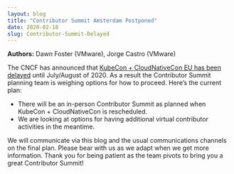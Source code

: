 ```yaml
---
layout: blog
title: "Contributor Summit Amsterdam Postponed"
date: 2020-02-18
slug: Contributor-Summit-Delayed
---
```


**Authors:** Dawn Foster (VMware), Jorge Castro (VMware) 

The CNCF has announced that [KubeCon + CloudNativeCon EU has been delayed](https://events.linuxfoundation.org/kubecon-cloudnativecon-europe/attend/novel-coronavirus-update/) until July/August of 2020. As a result the Contributor Summit planning team is weighing options for how to proceed. Here’s the current plan:

- There will be an in-person Contributor Summit as planned when KubeCon + CloudNativeCon is rescheduled.
- We are looking at options for having additional virtual contributor activities in the meantime. 

We will communicate via this blog and the usual communications channels on the final plan. Please bear with us as we adapt when we get more information. Thank you for being patient as the team pivots to bring you a great Contributor Summit!